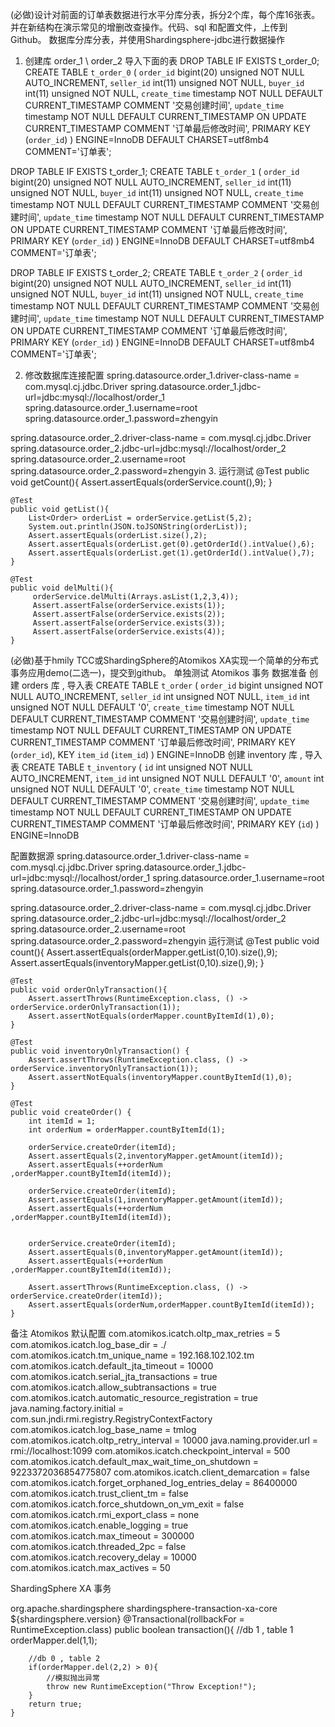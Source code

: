 (必做)设计对前面的订单表数据进行水平分库分表，拆分2个库，每个库16张表。 并在新结构在演示常见的增删改查操作。代码、sql 和配置文件，上传到 Github。
数据库分库分表，并使用Shardingsphere-jdbc进行数据操作  

1. 创建库 order_1 \ order_2 导入下面的表
DROP TABLE IF EXISTS t_order_0;
CREATE TABLE `t_order_0` (
  `order_id` bigint(20) unsigned NOT NULL AUTO_INCREMENT,
  `seller_id` int(11) unsigned NOT NULL,
  `buyer_id` int(11) unsigned NOT NULL,
  `create_time` timestamp NOT NULL DEFAULT CURRENT_TIMESTAMP COMMENT '交易创建时间',
  `update_time` timestamp NOT NULL DEFAULT CURRENT_TIMESTAMP ON UPDATE CURRENT_TIMESTAMP COMMENT '订单最后修改时间',
  PRIMARY KEY (`order_id`)
) ENGINE=InnoDB DEFAULT CHARSET=utf8mb4 COMMENT='订单表';


DROP TABLE IF EXISTS t_order_1;
CREATE TABLE `t_order_1` (
  `order_id` bigint(20) unsigned NOT NULL AUTO_INCREMENT,
  `seller_id` int(11) unsigned NOT NULL,
  `buyer_id` int(11) unsigned NOT NULL,
  `create_time` timestamp NOT NULL DEFAULT CURRENT_TIMESTAMP COMMENT '交易创建时间',
  `update_time` timestamp NOT NULL DEFAULT CURRENT_TIMESTAMP ON UPDATE CURRENT_TIMESTAMP COMMENT '订单最后修改时间',
  PRIMARY KEY (`order_id`)
) ENGINE=InnoDB DEFAULT CHARSET=utf8mb4 COMMENT='订单表';


DROP TABLE IF EXISTS t_order_2;
CREATE TABLE `t_order_2` (
  `order_id` bigint(20) unsigned NOT NULL AUTO_INCREMENT,
  `seller_id` int(11) unsigned NOT NULL,
  `buyer_id` int(11) unsigned NOT NULL,
  `create_time` timestamp NOT NULL DEFAULT CURRENT_TIMESTAMP COMMENT '交易创建时间',
  `update_time` timestamp NOT NULL DEFAULT CURRENT_TIMESTAMP ON UPDATE CURRENT_TIMESTAMP COMMENT '订单最后修改时间',
  PRIMARY KEY (`order_id`)
) ENGINE=InnoDB DEFAULT CHARSET=utf8mb4 COMMENT='订单表';

2. 修改数据库连接配置
spring.datasource.order_1.driver-class-name = com.mysql.cj.jdbc.Driver
spring.datasource.order_1.jdbc-url=jdbc:mysql://localhost/order_1
spring.datasource.order_1.username=root
spring.datasource.order_1.password=zhengyin

spring.datasource.order_2.driver-class-name = com.mysql.cj.jdbc.Driver
spring.datasource.order_2.jdbc-url=jdbc:mysql://localhost/order_2
spring.datasource.order_2.username=root
spring.datasource.order_2.password=zhengyin
3. 运行测试
    @Test
    public void getCount(){
        Assert.assertEquals(orderService.count(),9);
    }

    @Test
    public void getList(){
        List<Order> orderList = orderService.getList(5,2);
        System.out.println(JSON.toJSONString(orderList));
        Assert.assertEquals(orderList.size(),2);
        Assert.assertEquals(orderList.get(0).getOrderId().intValue(),6);
        Assert.assertEquals(orderList.get(1).getOrderId().intValue(),7);
    }

    @Test
    public void delMulti(){
         orderService.delMulti(Arrays.asList(1,2,3,4));
         Assert.assertFalse(orderService.exists(1));
         Assert.assertFalse(orderService.exists(2));
         Assert.assertFalse(orderService.exists(3));
         Assert.assertFalse(orderService.exists(4));
    }

(必做)基于hmily TCC或ShardingSphere的Atomikos XA实现一个简单的分布式 事务应用demo(二选一)，提交到github。
单独测试 Atomikos 事务
数据准备
创建 orders 库 , 导入表
CREATE TABLE `t_order` (
  `order_id` bigint unsigned NOT NULL AUTO_INCREMENT,
  `seller_id` int unsigned NOT NULL,
  `item_id` int unsigned NOT NULL DEFAULT '0',
  `create_time` timestamp NOT NULL DEFAULT CURRENT_TIMESTAMP COMMENT '交易创建时间',
  `update_time` timestamp NOT NULL DEFAULT CURRENT_TIMESTAMP ON UPDATE CURRENT_TIMESTAMP COMMENT '订单最后修改时间',
  PRIMARY KEY (`order_id`),
  KEY `item_id` (`item_id`)
) ENGINE=InnoDB
创建 inventory 库 , 导入表
CREATE TABLE `t_inventory` (
  `id` int unsigned NOT NULL AUTO_INCREMENT,
  `item_id` int unsigned NOT NULL DEFAULT '0',
  `amount` int unsigned NOT NULL DEFAULT '0',
  `create_time` timestamp NOT NULL DEFAULT CURRENT_TIMESTAMP COMMENT '交易创建时间',
  `update_time` timestamp NOT NULL DEFAULT CURRENT_TIMESTAMP ON UPDATE CURRENT_TIMESTAMP COMMENT '订单最后修改时间',
  PRIMARY KEY (`id`)
) ENGINE=InnoDB

配置数据源
spring.datasource.order_1.driver-class-name = com.mysql.cj.jdbc.Driver
spring.datasource.order_1.jdbc-url=jdbc:mysql://localhost/order_1
spring.datasource.order_1.username=root
spring.datasource.order_1.password=zhengyin

spring.datasource.order_2.driver-class-name = com.mysql.cj.jdbc.Driver
spring.datasource.order_2.jdbc-url=jdbc:mysql://localhost/order_2
spring.datasource.order_2.username=root
spring.datasource.order_2.password=zhengyin
运行测试
    @Test
    public void count(){
        Assert.assertEquals(orderMapper.getList(0,10).size(),9);
        Assert.assertEquals(inventoryMapper.getList(0,10).size(),9);
    }

    @Test
    public void orderOnlyTransaction(){
        Assert.assertThrows(RuntimeException.class, () -> orderService.orderOnlyTransaction(1));
        Assert.assertNotEquals(orderMapper.countByItemId(1),0);
    }

    @Test
    public void inventoryOnlyTransaction() {
        Assert.assertThrows(RuntimeException.class, () -> orderService.inventoryOnlyTransaction(1));
        Assert.assertNotEquals(inventoryMapper.countByItemId(1),0);
    }

    @Test
    public void createOrder() {
        int itemId = 1;
        int orderNum = orderMapper.countByItemId(1);

        orderService.createOrder(itemId);
        Assert.assertEquals(2,inventoryMapper.getAmount(itemId));
        Assert.assertEquals(++orderNum ,orderMapper.countByItemId(itemId));

        orderService.createOrder(itemId);
        Assert.assertEquals(1,inventoryMapper.getAmount(itemId));
        Assert.assertEquals(++orderNum ,orderMapper.countByItemId(itemId));


        orderService.createOrder(itemId);
        Assert.assertEquals(0,inventoryMapper.getAmount(itemId));
        Assert.assertEquals(++orderNum ,orderMapper.countByItemId(itemId));

        Assert.assertThrows(RuntimeException.class, () -> orderService.createOrder(itemId));
        Assert.assertEquals(orderNum,orderMapper.countByItemId(itemId));
    }

备注 Atomikos 默认配置
com.atomikos.icatch.oltp_max_retries = 5
com.atomikos.icatch.log_base_dir = ./
com.atomikos.icatch.tm_unique_name = 192.168.102.102.tm
com.atomikos.icatch.default_jta_timeout = 10000
com.atomikos.icatch.serial_jta_transactions = true
com.atomikos.icatch.allow_subtransactions = true
com.atomikos.icatch.automatic_resource_registration = true
java.naming.factory.initial = com.sun.jndi.rmi.registry.RegistryContextFactory
com.atomikos.icatch.log_base_name = tmlog
com.atomikos.icatch.oltp_retry_interval = 10000
java.naming.provider.url = rmi://localhost:1099
com.atomikos.icatch.checkpoint_interval = 500
com.atomikos.icatch.default_max_wait_time_on_shutdown = 9223372036854775807
com.atomikos.icatch.client_demarcation = false
com.atomikos.icatch.forget_orphaned_log_entries_delay = 86400000
com.atomikos.icatch.trust_client_tm = false
com.atomikos.icatch.force_shutdown_on_vm_exit = false
com.atomikos.icatch.rmi_export_class = none
com.atomikos.icatch.enable_logging = true
com.atomikos.icatch.max_timeout = 300000
com.atomikos.icatch.threaded_2pc = false
com.atomikos.icatch.recovery_delay = 10000
com.atomikos.icatch.max_actives = 50


ShardingSphere XA 事务  

<!-- 使用 XA 事务时，需要引入此模块 -->
<dependency>
    <groupId>org.apache.shardingsphere</groupId>
    <artifactId>shardingsphere-transaction-xa-core</artifactId>
    <version>${shardingsphere.version}</version>
</dependency>
    @Transactional(rollbackFor = RuntimeException.class)
    public boolean transaction(){
        //db 1 , table 1
        orderMapper.del(1,1);

        //db 0 , table 2
        if(orderMapper.del(2,2) > 0){
            //模拟抛出异常
            throw new RuntimeException("Throw Exception!");
        }
        return true;
    }
